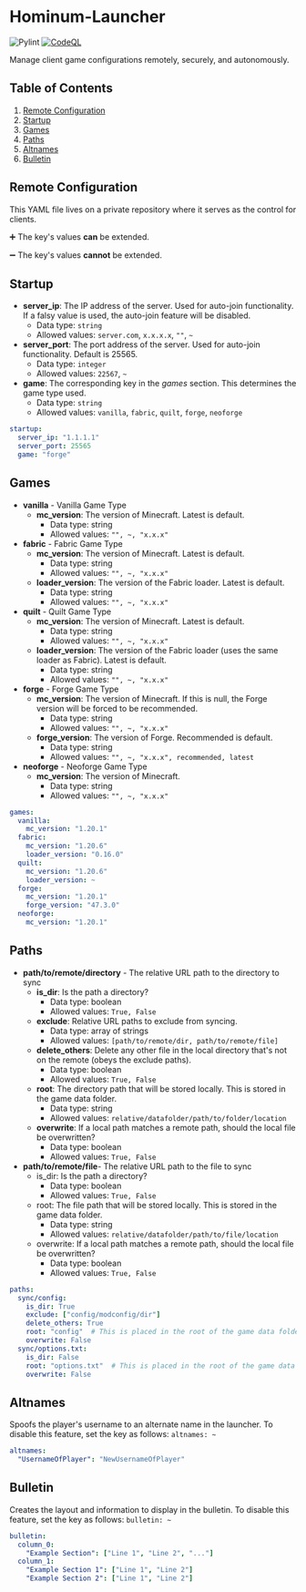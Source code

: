 # Hominum-Launcher

![Pylint](https://github.com/Trogiken/Hominum-Updater/actions/workflows/pylint.yml/badge.svg)
[![CodeQL](https://github.com/Trogiken/Hominum-Updater/actions/workflows/github-code-scanning/codeql/badge.svg)](https://github.com/Trogiken/Hominum-Updater/actions/workflows/github-code-scanning/codeql)

Manage client game configurations remotely, securely, and autonomously.

## Table of Contents

1. [Remote Configuration](#remote-configuration)
2. [Startup](#startup)
3. [Games](#games)
4. [Paths](#paths)
5. [Altnames](#altnames)
6. [Bulletin](#bulletin)

## Remote Configuration

This YAML file lives on a private repository where it serves as the control for clients.

:heavy_plus_sign: The key's values **can** be extended.

:heavy_minus_sign: The key's values **cannot** be extended.

## Startup

- **server_ip**: The IP address of the server. Used for auto-join functionality. If a falsy value is used, the auto-join feature will be disabled.
  - Data type: `string`
  - Allowed values: `server.com`, `x.x.x.x`, `""`, `~`
- **server_port**: The port address of the server. Used for auto-join functionality. Default is 25565.
  - Data type: `integer`
  - Allowed values: `22567`, `~`
- **game**: The corresponding key in the _games_ section. This determines the game type used.
  - Data type: `string`
  - Allowed values: `vanilla`, `fabric`, `quilt`, `forge`, `neoforge`

```yaml
startup:
  server_ip: "1.1.1.1"
  server_port: 25565
  game: "forge"
```

## Games

- **vanilla** - Vanilla Game Type
  - **mc_version**: The version of Minecraft. Latest is default.
    - Data type: string
    - Allowed values: `"", ~, "x.x.x"`
- **fabric** -  Fabric Game Type
  - **mc_version**: The version of Minecraft. Latest is default.
    - Data type: string
    - Allowed values: `"", ~, "x.x.x"`
  - **loader_version**: The version of the Fabric loader. Latest is default.
    - Data type: string
    - Allowed values: `"", ~, "x.x.x"`
- **quilt** - Quilt Game Type
  - **mc_version**: The version of Minecraft. Latest is default.
    - Data type: string
    - Allowed values: `"", ~, "x.x.x"`
  - **loader_version**: The version of the Fabric loader (uses the same loader as Fabric). Latest is default.
    - Data type: string
    - Allowed values: `"", ~, "x.x.x"`
- **forge** - Forge Game Type
  - **mc_version**: The version of Minecraft. If this is null, the Forge version will be forced to be recommended.
    - Data type: string
    - Allowed values: `"", ~, "x.x.x"`
  - **forge_version**: The version of Forge. Recommended is default.
    - Data type: string
    - Allowed values: `"", ~, "x.x.x", recommended, latest`
- **neoforge** - Neoforge Game Type
  - **mc_version**: The version of Minecraft.
    - Data type: string
    - Allowed values: `"", ~, "x.x.x"`

```yaml
games:
  vanilla:
    mc_version: "1.20.1"
  fabric:
    mc_version: "1.20.6"
    loader_version: "0.16.0"
  quilt:
    mc_version: "1.20.6"
    loader_version: ~
  forge:
    mc_version: "1.20.1"
    forge_version: "47.3.0"
  neoforge:
    mc_version: "1.20.1"
```

## Paths

- **path/to/remote/directory** - The relative URL path to the directory to sync
  - **is_dir**: Is the path a directory?
    - Data type: boolean
    - Allowed values: `True, False`
  - **exclude**: Relative URL paths to exclude from syncing.
    - Data type: array of strings
    - Allowed values: `[path/to/remote/dir, path/to/remote/file]`
  - **delete_others**: Delete any other file in the local directory that's not on the remote (obeys the exclude paths).
    - Data type: boolean
    - Allowed values: `True, False`
  - **root**: The directory path that will be stored locally. This is stored in the game data folder.
    - Data type: string
    - Allowed values: `relative/datafolder/path/to/folder/location`
  - **overwrite**: If a local path matches a remote path, should the local file be overwritten?
    - Data type: boolean
    - Allowed values: `True, False`
- **path/to/remote/file**- The relative URL path to the file to sync
  - is_dir: Is the path a directory?
    - Data type: boolean
    - Allowed values: `True, False`
  - root: The file path that will be stored locally. This is stored in the game data folder.
    - Data type: string
    - Allowed values: `relative/datafolder/path/to/file/location`
  - overwrite: If a local path matches a remote path, should the local file be overwritten?
    - Data type: boolean
    - Allowed values: `True, False`

```yaml
paths:
  sync/config:
    is_dir: True
    exclude: ["config/modconfig/dir"]
    delete_others: True
    root: "config"  # This is placed in the root of the game data folder
    overwrite: False
  sync/options.txt:
    is_dir: False
    root: "options.txt"  # This is placed in the root of the game data folder
    overwrite: False
```

## Altnames

Spoofs the player's username to an alternate name in the launcher.
To disable this feature, set the key as follows: `altnames: ~`

```yaml
altnames:
  "UsernameOfPlayer": "NewUsernameOfPlayer"
```

## Bulletin

Creates the layout and information to display in the bulletin.
To disable this feature, set the key as follows: `bulletin: ~`

```yaml
bulletin:
  column_0:
    "Example Section": ["Line 1", "Line 2", "..."]
  column_1:
    "Example Section 1": ["Line 1", "Line 2"]
    "Example Section 2": ["Line 1", "Line 2"]
```
